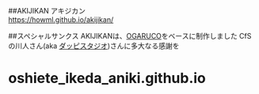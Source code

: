 ##AKIJIKAN
アキジカン  
https://howml.github.io/akijikan/  

##スペシャルサンクス
AKIJIKANは、[OGARUCO](http://ogaruco.net/)をベースに制作しました
CfSの川人さん(aka [ダッピスタジオ](http://www.dappi.jp))さんに多大なる感謝を
# oshiete_ikeda_aniki.github.io
